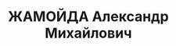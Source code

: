 ---
title: ЖАМОЙДА Александр Михайлович
description: "Род. в 1903, член ВКП(б). Проживал: Украина, г. Киев. Журналист \n \
  \ Арестован 09.08.1937. Обв. по ст. 20-54-8, 54-11 УК УССР. Приговор: выездная сессия\
  \ ВК ВС СССР, 30.10.1937 – Тюрьма-10, Поражение в правах-5"
---